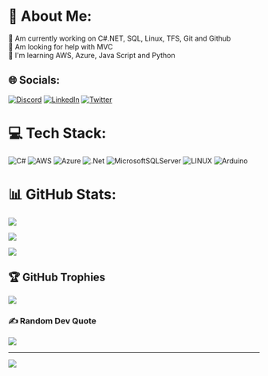 # 💫 About Me:

🔭 Am currently working on C#.NET, SQL, Linux, TFS, Git and Github<br>🤝 Am looking for help with MVC<br>🌱 I'm learning AWS, Azure, Java Script and Python

## 🌐 Socials:

[![Discord](https://img.shields.io/badge/Discord-%237289DA.svg?logo=discord&logoColor=white)](https://discord.gg/ISOProtocol#7028) [![LinkedIn](https://img.shields.io/badge/LinkedIn-%230077B5.svg?logo=linkedin&logoColor=white)](https://linkedin.com/in/Raki27) [![Twitter](https://img.shields.io/badge/Twitter-%231DA1F2.svg?logo=Twitter&logoColor=white)](https://twitter.com/Isoprotocol) 

# 💻 Tech Stack:

![C#](https://img.shields.io/badge/c%23-%23239120.svg?style=for-the-badge&logo=c-sharp&logoColor=white) ![AWS](https://img.shields.io/badge/AWS-%23FF9900.svg?style=for-the-badge&logo=amazon-aws&logoColor=white) ![Azure](https://img.shields.io/badge/azure-%230072C6.svg?style=for-the-badge&logo=azure-devops&logoColor=white) ![.Net](https://img.shields.io/badge/.NET-5C2D91?style=for-the-badge&logo=.net&logoColor=white) ![MicrosoftSQLServer](https://img.shields.io/badge/Microsoft%20SQL%20Sever-CC2927?style=for-the-badge&logo=microsoft%20sql%20server&logoColor=white) ![LINUX](https://img.shields.io/badge/Linux-FCC624?style=for-the-badge&logo=linux&logoColor=black) ![Arduino](https://img.shields.io/badge/-Arduino-00979D?style=for-the-badge&logo=Arduino&logoColor=white)

# 📊 GitHub Stats:

![](https://github-readme-stats.vercel.app/api?username=LockIt99&theme=dark&hide_border=false&include_all_commits=false&count_private=false)<br/>

![](https://github-readme-streak-stats.herokuapp.com/?user=LockIt99&theme=dark&hide_border=false)<br/>

![](https://github-readme-stats.vercel.app/api/top-langs/?username=LockIt99&theme=dark&hide_border=false&include_all_commits=false&count_private=false&layout=compact)

## 🏆 GitHub Trophies

![](https://github-profile-trophy.vercel.app/?username=LockIt99&theme=radical&no-frame=false&no-bg=true&margin-w=4)

### ✍️ Random Dev Quote

![](https://quotes-github-readme.vercel.app/api?type=horizontal&theme=radical)

---

[![](https://visitcount.itsvg.in/api?id=LockIt99&icon=0&color=0)](https://visitcount.itsvg.in)

<!-- Proudly created with GPRM ( https://gprm.itsvg.in ) -->
















